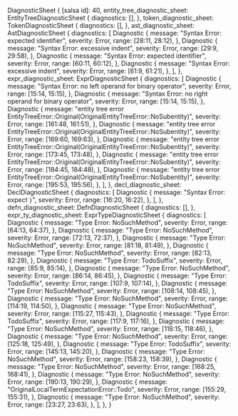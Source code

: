 DiagnosticSheet {
    [salsa id]: 40,
    entity_tree_diagnostic_sheet: EntityTreeDiagnosticSheet {
        diagnostics: [],
    },
    token_diagnostic_sheet: TokenDiagnosticSheet {
        diagnostics: [],
    },
    ast_diagnostic_sheet: AstDiagnosticSheet {
        diagnostics: [
            Diagnostic {
                message: "Syntax Error: expected identifier",
                severity: Error,
                range: [28:11, 28:12),
            },
            Diagnostic {
                message: "Syntax Error: excessive indent",
                severity: Error,
                range: [29:9, 29:58),
            },
            Diagnostic {
                message: "Syntax Error: expected identifier",
                severity: Error,
                range: [60:11, 60:12),
            },
            Diagnostic {
                message: "Syntax Error: excessive indent",
                severity: Error,
                range: [61:9, 61:21),
            },
        ],
    },
    expr_diagnostic_sheet: ExprDiagnosticSheet {
        diagnostics: [
            Diagnostic {
                message: "Syntax Error: no left operand for binary operator",
                severity: Error,
                range: [15:14, 15:15),
            },
            Diagnostic {
                message: "Syntax Error: no right operand for binary operator",
                severity: Error,
                range: [15:14, 15:15),
            },
            Diagnostic {
                message: "entity tree error EntityTreeError::Original(OriginalEntityTreeError::NoSubentity)",
                severity: Error,
                range: [161:48, 161:51),
            },
            Diagnostic {
                message: "entity tree error EntityTreeError::Original(OriginalEntityTreeError::NoSubentity)",
                severity: Error,
                range: [169:60, 169:63),
            },
            Diagnostic {
                message: "entity tree error EntityTreeError::Original(OriginalEntityTreeError::NoSubentity)",
                severity: Error,
                range: [173:45, 173:48),
            },
            Diagnostic {
                message: "entity tree error EntityTreeError::Original(OriginalEntityTreeError::NoSubentity)",
                severity: Error,
                range: [184:45, 184:48),
            },
            Diagnostic {
                message: "entity tree error EntityTreeError::Original(OriginalEntityTreeError::NoSubentity)",
                severity: Error,
                range: [195:53, 195:56),
            },
        ],
    },
    decl_diagnostic_sheet: DeclDiagnosticSheet {
        diagnostics: [
            Diagnostic {
                message: "Syntax Error: expect `}`",
                severity: Error,
                range: [16:20, 16:22),
            },
        ],
    },
    defn_diagnostic_sheet: DefnDiagnosticSheet {
        diagnostics: [],
    },
    expr_ty_diagnostic_sheet: ExprTypeDiagnosticSheet {
        diagnostics: [
            Diagnostic {
                message: "Type Error: NoSuchMethod",
                severity: Error,
                range: [64:13, 64:37),
            },
            Diagnostic {
                message: "Type Error: NoSuchMethod",
                severity: Error,
                range: [72:13, 72:37),
            },
            Diagnostic {
                message: "Type Error: NoSuchMethod",
                severity: Error,
                range: [81:18, 81:49),
            },
            Diagnostic {
                message: "Type Error: NoSuchMethod",
                severity: Error,
                range: [82:13, 82:29),
            },
            Diagnostic {
                message: "Type Error: TodoSuffix",
                severity: Error,
                range: [85:9, 85:14),
            },
            Diagnostic {
                message: "Type Error: NoSuchMethod",
                severity: Error,
                range: [86:14, 86:45),
            },
            Diagnostic {
                message: "Type Error: TodoSuffix",
                severity: Error,
                range: [107:9, 107:14),
            },
            Diagnostic {
                message: "Type Error: NoSuchMethod",
                severity: Error,
                range: [108:14, 108:45),
            },
            Diagnostic {
                message: "Type Error: NoSuchMethod",
                severity: Error,
                range: [114:19, 114:50),
            },
            Diagnostic {
                message: "Type Error: NoSuchMethod",
                severity: Error,
                range: [115:27, 115:43),
            },
            Diagnostic {
                message: "Type Error: TodoSuffix",
                severity: Error,
                range: [117:9, 117:16),
            },
            Diagnostic {
                message: "Type Error: NoSuchMethod",
                severity: Error,
                range: [118:15, 118:46),
            },
            Diagnostic {
                message: "Type Error: NoSuchMethod",
                severity: Error,
                range: [125:18, 125:49),
            },
            Diagnostic {
                message: "Type Error: TodoSuffix",
                severity: Error,
                range: [145:13, 145:20),
            },
            Diagnostic {
                message: "Type Error: NoSuchMethod",
                severity: Error,
                range: [158:23, 158:39),
            },
            Diagnostic {
                message: "Type Error: NoSuchMethod",
                severity: Error,
                range: [168:25, 168:41),
            },
            Diagnostic {
                message: "Type Error: NoSuchMethod",
                severity: Error,
                range: [190:13, 190:29),
            },
            Diagnostic {
                message: "OriginalLocalTermExpectationError::Todo",
                severity: Error,
                range: [155:29, 155:31),
            },
            Diagnostic {
                message: "Type Error: NoSuchMethod",
                severity: Error,
                range: [23:27, 23:63),
            },
        ],
    },
}